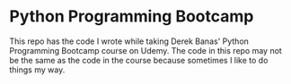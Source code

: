 # Python Programming Bootcamp

This repo has the code I wrote while taking Derek Banas' Python Programming Bootcamp course on Udemy.
The code in this repo may not be the same as the code in the course because sometimes I like to do things my way.
